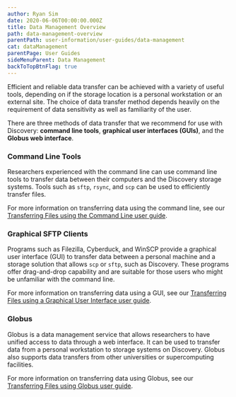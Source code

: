 ```yaml
---
author: Ryan Sim
date: 2020-06-06T00:00:00.000Z
title: Data Management Overview
path: data-management-overview
parentPath: user-information/user-guides/data-management
cat: dataManagement
parentPage: User Guides
sideMenuParent: Data Management
backToTopBtnFlag: true
---
```


Efficient and reliable data transfer can be achieved with a variety of useful tools, depending on if the storage location is a personal workstation or an external site. The choice of data transfer method depends heavily on the requirement of data sensitivity as well as familiarity of the user.

There are three methods of data transfer that we recommend for use with Discovery: **command line tools**, **graphical user interfaces (GUIs)**, and the **Globus web interface**.

### Command Line Tools

Researchers experienced with the command line can use command line tools to transfer data between their computers and the Discovery storage systems. Tools such as `sftp`, `rsync`, and `scp` can be used to efficiently transfer files.

For more information on transferring data using the command line, see our [Transferring Files using the Command Line user guide](/user-information/user-guides/data-management/transferring-files-command-line).

### Graphical SFTP Clients

Programs such as Filezilla, Cyberduck, and WinSCP provide a graphical user interface (GUI) to transfer data between a personal machine and a storage solution that allows `scp` or `sftp`, such as Discovery. These programs offer drag-and-drop capability and are suitable for those users who might be unfamiliar with the command line.

For more information on transferring data using a GUI, see our [Transferring Files using a Graphical User Interface user guide](/user-information/user-guides/data-management/transferring-files-gui).

### Globus

Globus is a data management service that allows researchers to have unified access to data through a web interface. It can be used to transfer data from a personal workstation to storage systems on Discovery. Globus also supports data transfers from other universities or supercomputing facilities.

For more information on transferring data using Globus, see our [Transferring Files using Globus user guide](/user-information/user-guides/data-management/transferring-files-globus).
